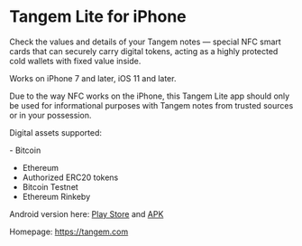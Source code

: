 # Tangem Lite for iPhone

Check the values and details of your Tangem notes — special NFC smart cards that can securely carry digital tokens, acting as a highly protected cold wallets with fixed value inside.

Works on iPhone 7 and later, iOS 11 and later.

Due to the way NFC works on the iPhone, this Tangem Lite app should only be used for informational purposes with Tangem notes from trusted sources or in your possession.

Digital assets supported:

- Bitcoin
- Ethereum
- Authorized ERC20 tokens
- Bitcoin Testnet
- Ethereum Rinkeby

Android version here:
[Play Store](https://play.google.com/store/apps/details?id=com.tangem.wallet)
and
[APK](https://tangem.com/apk)

Homepage: https://tangem.com
